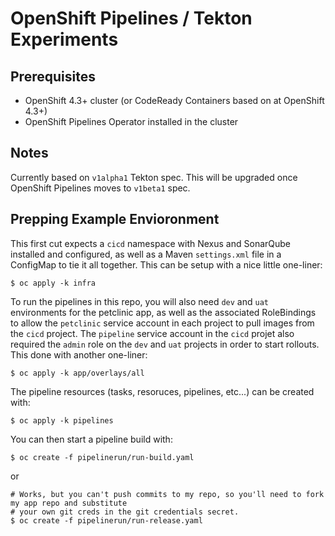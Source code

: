 # OpenShift Pipelines / Tekton Experiments

## Prerequisites

* OpenShift 4.3+ cluster (or CodeReady Containers based on at OpenShift 4.3+)
* OpenShift Pipelines Operator installed in the cluster

## Notes

Currently based on `v1alpha1` Tekton spec. This will be upgraded once OpenShift Pipelines moves to `v1beta1` spec.

## Prepping Example Envioronment

This first cut expects a `cicd` namespace with Nexus and SonarQube installed and configured, as well as a Maven `settings.xml` file in a ConfigMap to tie it all together.  This can be setup with a nice little one-liner:

```
$ oc apply -k infra
```

To run the pipelines in this repo, you will also need `dev` and `uat` environments for the petclinic app, as well as the associated RoleBindings to allow the `petclinic` service account in each project to pull images from the `cicd` project.  The `pipeline` service account in the `cicd` projet also required the `admin` role on the `dev` and `uat` projects in order to start rollouts.  This done with another one-liner:

```
$ oc apply -k app/overlays/all
```

The pipeline resources (tasks, resoruces, pipelines, etc...) can be created with:

```
$ oc apply -k pipelines
```

You can then start a pipeline build with:
```
$ oc create -f pipelinerun/run-build.yaml
```
or
```
# Works, but you can't push commits to my repo, so you'll need to fork my app repo and substitute
# your own git creds in the git credentials secret.
$ oc create -f pipelinerun/run-release.yaml
```
 

